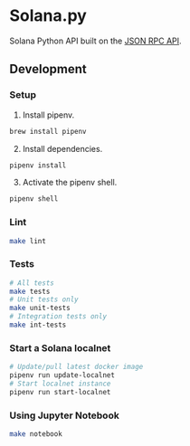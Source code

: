 # Solana.py

Solana Python API built on the [JSON RPC API](https://docs.solana.com/apps/jsonrpc-api).

## Development

### Setup

1. Install pipenv.

```sh
brew install pipenv
```

2. Install dependencies.

```sh
pipenv install
```

3. Activate the pipenv shell.

```sh
pipenv shell
```

### Lint

```sh
make lint
```

### Tests

```sh
# All tests
make tests
# Unit tests only
make unit-tests
# Integration tests only
make int-tests
```

### Start a Solana localnet

```sh
# Update/pull latest docker image
pipenv run update-localnet
# Start localnet instance
pipenv run start-localnet
```

### Using Jupyter Notebook

```sh
make notebook
```
